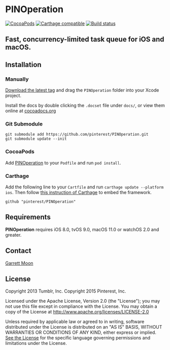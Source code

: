 # PINOperation

[![CocoaPods](https://img.shields.io/cocoapods/v/PINOperation.svg)](http://cocoadocs.org/docsets/PINOperation/)
[![Carthage compatible](https://img.shields.io/badge/Carthage-compatible-4BC51D.svg?style=flat)](https://github.com/Carthage/Carthage)
[![Build status](https://github.com/pinterest/PINOperation/workflows/CI/badge.svg)](https://github.com/pinterest/PINOperation/actions?query=workflow%3ACI+branch%3Amaster)

## Fast, concurrency-limited task queue for iOS and macOS.

## Installation

### Manually

[Download the latest tag](https://github.com/pinterest/PINOperation/tags) and drag the `PINOperation` folder into your Xcode project.

Install the docs by double clicking the `.docset` file under `docs/`, or view them online at [cocoadocs.org](http://cocoadocs.org/docsets/PINOperation/)

### Git Submodule

    git submodule add https://github.com/pinterest/PINOperation.git
    git submodule update --init

### CocoaPods

Add [PINOperation](http://cocoapods.org/?q=name%3APINOperation) to your `Podfile` and run `pod install`.

### Carthage

Add the following line to your `Cartfile` and run `carthage update --platform ios`. Then follow [this instruction of Carthage](https://github.com/carthage/carthage#adding-frameworks-to-unit-tests-or-a-framework) to embed the framework.

```github "pinterest/PINOperation"```

## Requirements

__PINOperation__ requires iOS 8.0, tvOS 9.0, macOS 11.0 or watchOS 2.0 and greater.

## Contact

[Garrett Moon](mailto:garrett@pinterest.com)

## License

Copyright 2013 Tumblr, Inc.
Copyright 2015 Pinterest, Inc.

Licensed under the Apache License, Version 2.0 (the "License"); you may not use this file except in compliance with the License. You may obtain a copy of the License at http://www.apache.org/licenses/LICENSE-2.0

Unless required by applicable law or agreed to in writing, software distributed under the License is distributed on an "AS IS" BASIS, WITHOUT WARRANTIES OR CONDITIONS OF ANY KIND, either express or implied. [See the License](LICENSE.txt) for the specific language governing permissions and limitations under the License.
